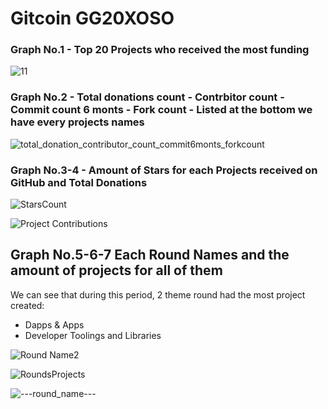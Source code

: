 # Gitcoin GG20XOSO


### Graph No.1 - Top 20 Projects who received the most funding

![11](https://github.com/sirlupinwatson/GG20xOSO/assets/55941045/f3794c0a-5212-4b62-87e0-a4ee67271507)


### Graph No.2 - Total donations count - Contrbitor count - Commit count 6 monts - Fork count - Listed at the bottom we have every projects names

![total_donation_contributor_count_commit6monts_forkcount](https://github.com/sirlupinwatson/GG20xOSO/assets/55941045/add29f69-232f-4365-84c5-f26c6729bf81)


### Graph No.3-4 - Amount of Stars for each Projects received on GitHub and Total Donations

![StarsCount](https://github.com/sirlupinwatson/GG20xOSO/assets/55941045/0b6f9615-6191-49c6-bd82-e349b09621f8)


![Project Contributions](https://github.com/sirlupinwatson/GG20xOSO/assets/55941045/c4c0aee7-788f-42f6-8822-e7809533b23f)


## Graph No.5-6-7 Each Round Names and the amount of projects for all of them

We can see that during this period, 2 theme round had the most project created:
- Dapps & Apps
- Developer Toolings and Libraries 

![Round Name2](https://github.com/sirlupinwatson/GG20xOSO/assets/55941045/51a4a226-6e75-4154-886c-0d380d5f930b)


![RoundsProjects](https://github.com/sirlupinwatson/GG20xOSO/assets/55941045/8fe4ac7e-cc45-48d3-b36f-2983794ff0ca)


![---round_name---](https://github.com/sirlupinwatson/GG20xOSO/assets/55941045/a535d33c-3103-4db1-9afc-c85736ca0e8e)




